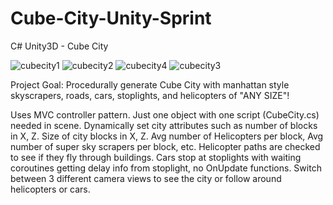 # Cube-City-Unity-Sprint
C# Unity3D - Cube City

![cubecity1](https://user-images.githubusercontent.com/5803874/153745285-07bcadcf-bfab-40cf-97dd-c91db66cc058.jpg)
![cubecity2](https://user-images.githubusercontent.com/5803874/153745292-6f7a4cc6-1ad0-4515-a969-dd5199788f04.jpg)
![cubecity4](https://user-images.githubusercontent.com/5803874/153745299-f10ac4f5-e3ea-4cf4-adc4-ee6ab65dbe4b.jpg)
![cubecity3](https://user-images.githubusercontent.com/5803874/153745295-cf845d52-ca0b-4f7f-98ab-529a4533470f.jpg)

Project Goal: Procedurally generate Cube City with manhattan style skyscrapers, roads, cars, stoplights, and helicopters of "ANY SIZE"!

Uses MVC controller pattern. Just one object with one script (CubeCity.cs) needed in scene. Dynamically set city attributes such as number of blocks in X, Z. Size of city blocks in X, Z. Avg number of Helicopters per block, Avg number of super sky scrapers per block, etc. Helicopter paths are checked to see if they fly through buildings. Cars stop at stoplights with waiting coroutines getting delay info from stoplight, no OnUpdate functions. Switch between 3 different camera views to see the city or follow around helicopters or cars. 
